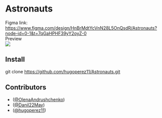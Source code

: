 # Astronauts
Figma link:<br> 
  https://www.figma.com/design/HnBrMdtYcVnN28L5OnQsdR/Astronauts?node-id=0-1&t=7qGaHPHF39yY2oyZ-0<br>
Preview<br>
<img src="https://i.ibb.co/Xyhg4g0/Image20240516143813.png">
## Install

git clone https://github.com/hugoperez11/Astronauts.git

## Contributors

- ([@OlenaAndrushchenko](https://github.com/OlenaAndrushchenko))
- ([@Danil22May](https://github.com/Danil22May))
- ([@hugoperez11](https://github.com/hugoperez11))
